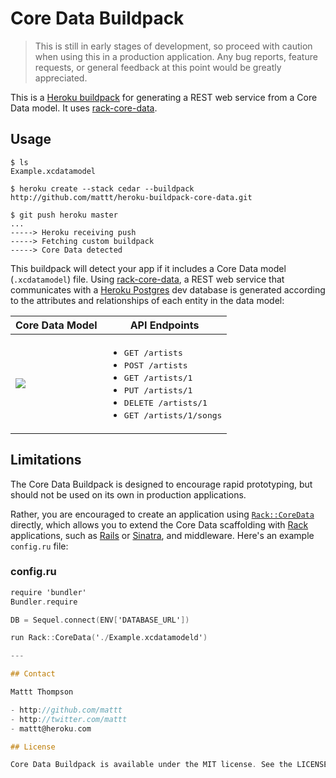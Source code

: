 Core Data Buildpack
===================

> This is still in early stages of development, so proceed with caution when using this in a production application.
Any bug reports, feature requests, or general feedback at this point would be greatly appreciated.

This is a [Heroku buildpack](http://devcenter.heroku.com/articles/buildpacks) for generating a REST web service from a Core Data model. It uses [rack-core-data](https://github.com/mattt/rack-core-data). 

Usage
-----

    $ ls
    Example.xcdatamodel

    $ heroku create --stack cedar --buildpack http://github.com/mattt/heroku-buildpack-core-data.git

    $ git push heroku master
    ...
    -----> Heroku receiving push
    -----> Fetching custom buildpack
    -----> Core Data detected

This buildpack will detect your app if it includes a Core Data model (`.xcdatamodel`) file. Using [rack-core-data](https://github.com/mattt/rack-core-data), a REST web service that communicates with a [Heroku Postgres](https://postgres.heroku.com) dev database is generated according to the attributes and relationships of each entity in the data model:

<table>
  <thead><tr>
    <th>Core Data Model</th>
    <th>API Endpoints</th>
  </tr></thead>
  <tbody><tr>
    <td><img src="http://heroku-mattt.s3.amazonaws.com/core-data-diagram.png"/></td>
    <td><ul>
      <li><tt>GET /artists</tt></li>
      <li><tt>POST /artists</tt></li>
      <li><tt>GET /artists/1</tt></li>
      <li><tt>PUT /artists/1</tt></li>
      <li><tt>DELETE /artists/1</tt></li>
      <li><tt>GET /artists/1/songs</tt></li> 
    </ul></td>
  </tr></tbody>
</table>

Limitations
-----------

The Core Data Buildpack is designed to encourage rapid prototyping, but should not be used on its own in production applications.

Rather, you are encouraged to create an application using [`Rack::CoreData`](https://github.com/mattt/rack-core-data) directly, which allows you to extend the Core Data scaffolding with [Rack](http://rack.github.com) applications, such as [Rails](http://rubyonrails.org) or [Sinatra](http://www.sinatrarb.com), and middleware. Here's an example `config.ru` file: 

### config.ru

```objective-c
require 'bundler'
Bundler.require

DB = Sequel.connect(ENV['DATABASE_URL'])

run Rack::CoreData('./Example.xcdatamodeld')

---

## Contact

Mattt Thompson

- http://github.com/mattt
- http://twitter.com/mattt
- mattt@heroku.com

## License

Core Data Buildpack is available under the MIT license. See the LICENSE file for more info.
